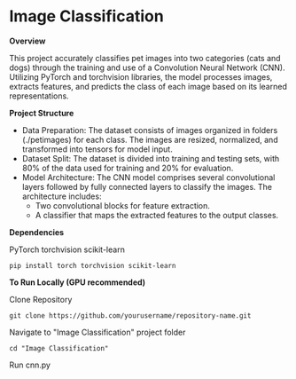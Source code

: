# Image Classification

**Overview**

This project accurately classifies pet images into two categories (cats and dogs) through the training and use of a Convolution Neural Network (CNN). Utilizing PyTorch and torchvision libraries, the model processes images, extracts features, and predicts the class of each image based on its learned representations.

**Project Structure**

* Data Preparation: The dataset consists of images organized in folders (./petimages) for each class. The images are resized, normalized, and transformed into tensors for model input.
* Dataset Split: The dataset is divided into training and testing sets, with 80% of the data used for training and 20% for evaluation.
* Model Architecture: The CNN model comprises several convolutional layers followed by fully connected layers to classify the images. The architecture includes:
    * Two convolutional blocks for feature extraction.
    * A classifier that maps the extracted features to the output classes.

**Dependencies**

PyTorch
torchvision
scikit-learn

    pip install torch torchvision scikit-learn


**To Run Locally (GPU recommended)**

Clone Repository

    git clone https://github.com/yourusername/repository-name.git

Navigate to "Image Classification" project folder

    cd "Image Classification"

Run cnn.py

